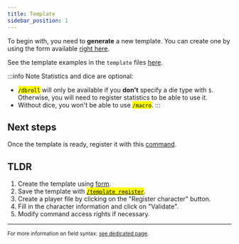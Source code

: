 ```yaml
---
title: Template
sidebar_position: 1
---
```


To begin with, you need to **generate** a new template. You can create one by using the form available [right here](../form.mdx).

See the template examples in the `template` files [here](https://github.com/Dicelette/discord-dicelette/tree/main/template).

:::info Note
Statistics and dice are optional:
- <mark>`/dbroll`</mark> will only be available if you **don't** specify a die type with `$`. Otherwise, you will need to register statistics to be able to use it.
- Without dice, you won't be able to use <mark>`/macro`</mark>. 
:::

## Next steps

Once the template is ready, register it with this [command](./ref.md#template-registration).

## TLDR
1. Create the template using [form](../form.mdx).
2. Save the template with [<mark>`/template register`</mark>](./ref.md#template-registration).
3. Create a player file by clicking on the "Register character" button.
4. Fill in the character information and click on "Validate".
5. Modify command access rights if necessary.

---
<small>For more information on field syntax: [see dedicated page](../../introduction/format.mdx).</small>

[^1]: It is possible to use a forum, which will automatically create a post for the character. The player (and administrators) will be mentioned in the post.